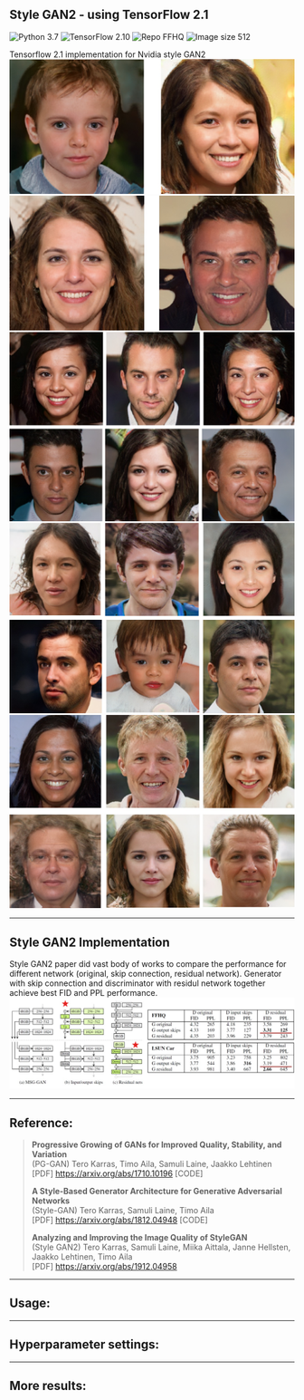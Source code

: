 ## Style GAN2 - using TensorFlow 2.1  
![Python 3.7](https://img.shields.io/badge/python-3.7-green.svg?style=plastic)
![TensorFlow 2.10](https://img.shields.io/badge/tensorflow-2.10-green.svg?style=plastic)
![Repo FFHQ](https://img.shields.io/badge/Repository-FFHQ-green.svg?style=plastic)
![Image size 512](https://img.shields.io/badge/Image_size-512x512-green.svg?style=plastic)  

Tensorflow 2.1 implementation for Nvidia style GAN2
![Result_A1](./Images/SG2_result_A1.jpg)  
![Result_A2](./Images/SG2_result_A2.jpg)  
![Result_B1](./Images/SG2_result_B1.jpg)  
![Result_B2](./Images/SG2_result_B2.jpg)  
![Result_B3](./Images/SG2_result_B3.jpg)  

----
## Style GAN2 Implementation  
  
Style GAN2 paper did vast body of works to compare the performance for different network (original, skip connection, residual network). Generator with skip connection and discriminator with residul network together achieve best FID and PPL performance.  
![GD network](./Images/SG2_network.jpg)  

----
## Reference:
> **Progressive Growing of GANs for Improved Quality, Stability, and Variation**  
> (PG-GAN)
> Tero Karras, Timo Aila, Samuli Laine, Jaakko Lehtinen  
> [PDF] https://arxiv.org/abs/1710.10196 [CODE]  
>
> **A Style-Based Generator Architecture for Generative Adversarial Networks**  
> (Style-GAN) 
> Tero Karras, Samuli Laine, Timo Aila  
> [PDF] https://arxiv.org/abs/1812.04948 [CODE]  
>
> **Analyzing and Improving the Image Quality of StyleGAN**  
> (Style GAN2)
> Tero Karras, Samuli Laine, Miika Aittala, Janne Hellsten, Jaakko Lehtinen, Timo Aila  
> [PDF] https://arxiv.org/abs/1912.04958 

----
## Usage:  

----
## Hyperparameter settings:  

----
## More results:








